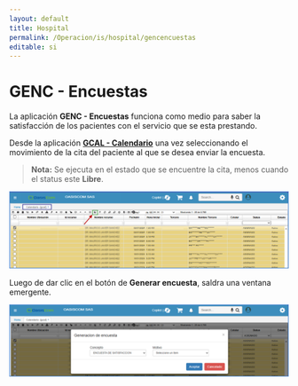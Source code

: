 ```yaml
---
layout: default
title: Hospital
permalink: /Operacion/is/hospital/gencencuestas
editable: si
---
```


# GENC - Encuestas 

La aplicación **GENC - Encuestas** funciona como medio para saber la satisfacción de los pacientes con el servicio que se esta prestando. 

Desde la aplicación [**GCAL - Calendario**](https://docs.oasiscom.com/Operacion/is/hospital/gcita/gcal) una vez seleccionando el movimiento de la cita del paciente al que se desea enviar la encuesta. 

>**Nota:** Se ejecuta en el estado que se encuentre la cita, menos cuando el status este **Libre**.

![](genc1.png)

Luego de dar clic en el botón de **Generar encuesta**, saldra una ventana emergente.

![](genc2.png)

